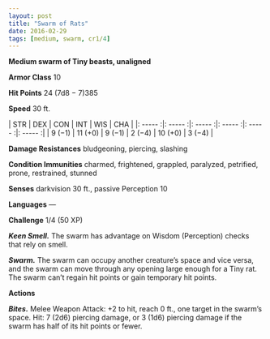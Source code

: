 ```yaml
---
layout: post
title: "Swarm of Rats"
date: 2016-02-29
tags: [medium, swarm, cr1/4]
---
```


**Medium swarm of Tiny beasts, unaligned**

**Armor Class** 10

**Hit Points** 24 (7d8 − 7)385

**Speed** 30 ft.

|   STR   |   DEX   |   CON   |   INT   |   WIS   |   CHA   |
|: ----- :|: ----- :|: ----- :|: ----- :|: ----- :|: ----- :|
| 9 (−1) | 11 (+0) | 9 (−1) | 2 (−4) | 10 (+0) | 3 (−4) |

**Damage Resistances** bludgeoning, piercing, slashing 

**Condition Immunities** charmed, frightened, grappled, paralyzed, petrified, prone, restrained, stunned 

**Senses** darkvision 30 ft., passive Perception 10 

**Languages** — 

**Challenge** 1/4 (50 XP)

***Keen Smell.*** The swarm has advantage on Wisdom (Perception) checks that rely on smell. 

***Swarm.*** The swarm can occupy another creature’s space and vice versa, and the swarm can move through any opening large enough for a Tiny rat. The swarm can’t regain hit points or gain temporary hit points. 

**Actions** 

***Bites.*** Melee Weapon Attack: +2 to hit, reach 0 ft., one target in the swarm’s space. Hit: 7 (2d6) piercing damage, or 3 (1d6) piercing damage if the swarm has half of its hit points or fewer.